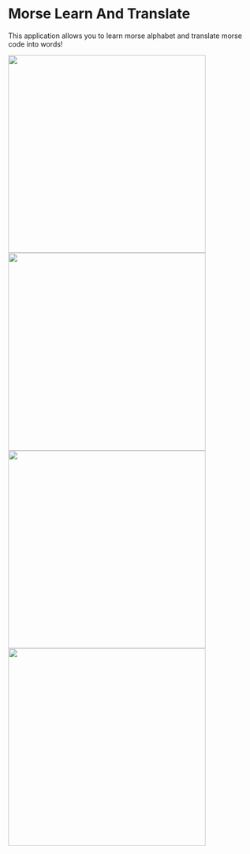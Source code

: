 # Morse Learn And Translate
This application allows you to learn morse alphabet and translate morse code into words! 

<img src="https://github.com/brain2d/MorseLearnAndTranslatePhonegap/raw/master/MorseLearnAndTranslatePhonegap/res/screenshot1.png" width="400"><br>
<img src="https://github.com/brain2d/MorseLearnAndTranslatePhonegap/raw/master/MorseLearnAndTranslatePhonegap/res/screenshot2.png" width="400"><br>
<img src="https://github.com/brain2d/MorseLearnAndTranslatePhonegap/raw/master/MorseLearnAndTranslatePhonegap/res/screenshot3.png" width="400"><br>
<img src="https://github.com/brain2d/MorseLearnAndTranslatePhonegap/raw/master/MorseLearnAndTranslatePhonegap/res/screenshot4.png" width="400"><br>

